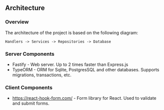 ## Architecture
### Overview
The architecture of the project is based on the following diagram:
```
Handlers -> Services -> Repositories -> Database
```

### Server Components
* Fastify - Web server. Up to 2 times faster than Express.js
* TypeORM - ORM for Sqlite, PostgresSQL and other databases. Supports migrations, transactions, etc.

### Client Components
* https://react-hook-form.com/ - Form library for React. Used to validate and submit forms.
